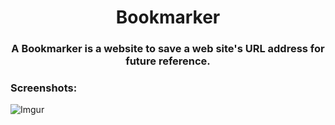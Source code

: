 <div align="center">
<h1>Bookmarker</h1>


### A Bookmarker is a website to save a web site's URL address for future reference.

</div>

<h3>Screenshots:</h3>

![Imgur](https://i.imgur.com/0TPsf48.png)
